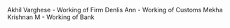 Akhil Varghese   -  Working of Firm
Denlis Ann   -  Working of Customs
Mekha Krishnan M  -  Working of Bank

